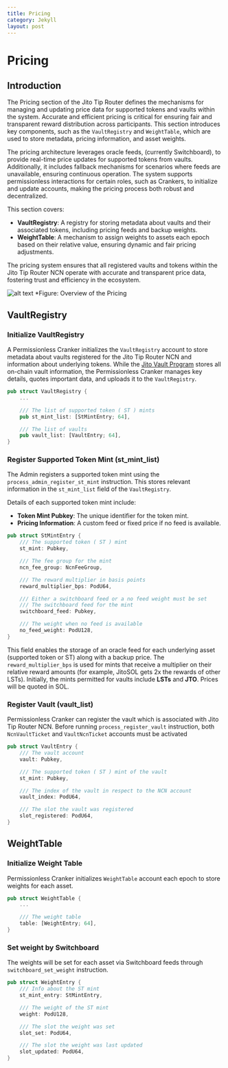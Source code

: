 ```yaml
---
title: Pricing
category: Jekyll
layout: post
---
```


# Pricing

## Introduction

The Pricing section of the Jito Tip Router defines the mechanisms for managing and updating price data for supported tokens and vaults within the system.
Accurate and efficient pricing is critical for ensuring fair and transparent reward distribution across participants.
This section introduces key components, such as the `VaultRegistry` and `WeightTable`, which are used to store metadata, pricing information, and asset weights.

The pricing architecture leverages oracle feeds, (currently Switchboard), to provide real-time price updates for supported tokens from vaults.
Additionally, it includes fallback mechanisms for scenarios where feeds are unavailable, ensuring continuous operation.
The system supports permissionless interactions for certain roles, such as Crankers, to initialize and update accounts, making the pricing process both robust and decentralized.

This section covers:

- **VaultRegistry**: A registry for storing metadata about vaults and their associated tokens, including pricing feeds and backup weights.
- **WeightTable**: A mechanism to assign weights to assets each epoch based on their relative value, ensuring dynamic and fair pricing adjustments.

The pricing system ensures that all registered vaults and tokens within the Jito Tip Router NCN operate with accurate and transparent price data, fostering trust and efficiency in the ecosystem.


![alt text](/assets/images/pricing.png)
*Figure: Overview of the Pricing


## VaultRegistry

### Initialize VaultRegistry

A Permissionless Cranker initializes the `VaultRegistry` account to store metadata about vaults registered for the Jito Tip Router NCN and information about underlying tokens.
While the [Jito Vault Program] stores all on-chain vault information, the Permissionless Cranker manages key details, quotes important data, and uploads it to the `VaultRegistry`.

```rust
pub struct VaultRegistry {
    ...

    /// The list of supported token ( ST ) mints
    pub st_mint_list: [StMintEntry; 64],

    /// The list of vaults
    pub vault_list: [VaultEntry; 64],
}
```

[Jito Vault Program]: https://docs.restaking.jito.network/vault/00_vault_accounts/

### Register Supported Token Mint (st_mint_list)

The Admin registers a supported token mint using the `process_admin_register_st_mint` instruction.
This stores relevant information in the `st_mint_list` field of the `VaultRegistry`.

Details of each supported token mint include:

- **Token Mint Pubkey**: The unique identifier for the token mint.
- **Pricing Information**: A custom feed or fixed price if no feed is available.

```rust
pub struct StMintEntry {
    /// The supported token ( ST ) mint
    st_mint: Pubkey,

    /// The fee group for the mint
    ncn_fee_group: NcnFeeGroup,

    /// The reward multiplier in basis points
    reward_multiplier_bps: PodU64,

    /// Either a switchboard feed or a no feed weight must be set
    /// The switchboard feed for the mint
    switchboard_feed: Pubkey,

    /// The weight when no feed is available
    no_feed_weight: PodU128,
}
```

This field enables the storage of an oracle feed for each underlying asset (supported token or ST) along with a backup price. The `reward_multiplier_bps` is used for mints that receive a multiplier on their relative reward amounts (for example, JitoSOL gets 2x the rewards of other LSTs). Initially, the mints permitted for vaults include **LSTs** and **JTO**. Prices will be quoted in SOL. 

### Register Vault (vault_list)

Permissionless Cranker can register the vault which is associated with Jito Tip Router NCN.
Before running `process_register_vault` instruction, both `NcnVaultTicket` and `VaultNcnTicket` accounts must be activated 

```rust
pub struct VaultEntry {
    /// The vault account
    vault: Pubkey,

    /// The supported token ( ST ) mint of the vault
    st_mint: Pubkey,

    /// The index of the vault in respect to the NCN account
    vault_index: PodU64,

    /// The slot the vault was registered
    slot_registered: PodU64,
}
```


## WeightTable

### Initialize Weight Table

Permissionless Cranker initializes `WeightTable` account each epoch to store weights for each asset.

```rust
pub struct WeightTable {
    ...

    /// The weight table
    table: [WeightEntry; 64],
}
```

### Set weight by Switchboard

The weights will be set for each asset via Switchboard feeds through `switchboard_set_weight` instruction.

```rust
pub struct WeightEntry {
    /// Info about the ST mint
    st_mint_entry: StMintEntry,

    /// The weight of the ST mint
    weight: PodU128,

    /// The slot the weight was set
    slot_set: PodU64,

    /// The slot the weight was last updated
    slot_updated: PodU64,
}
```

